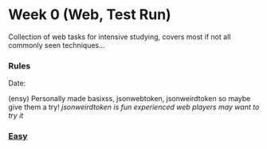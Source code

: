# Week 0 (Web, Test Run)
Collection of web tasks for intensive studying, covers most if not all commonly seen techniques...

### Rules

Date: 


(ensy) Personally made basixss, jsonwebtoken, jsonweirdtoken so maybe give them a try!
*jsonweirdtoken is fun experienced web players may want to try it*

### [Easy](./EASY.md)